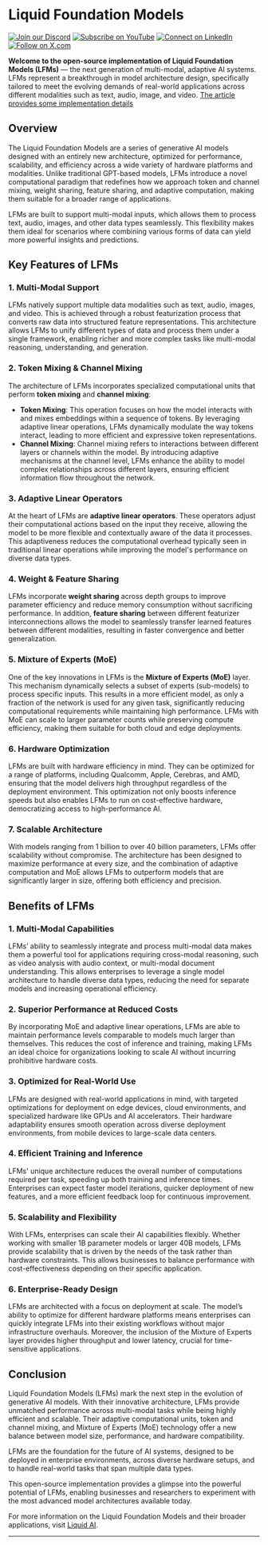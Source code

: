 <!-- [![Multi-Modality](agorabanner.png)](https://discord.com/servers/agora-999382051935506503) -->

# Liquid Foundation Models

[![Join our Discord](https://img.shields.io/badge/Discord-Join%20our%20server-5865F2?style=for-the-badge&logo=discord&logoColor=white)](https://discord.gg/agora-999382051935506503) [![Subscribe on YouTube](https://img.shields.io/badge/YouTube-Subscribe-red?style=for-the-badge&logo=youtube&logoColor=white)](https://www.youtube.com/@kyegomez3242) [![Connect on LinkedIn](https://img.shields.io/badge/LinkedIn-Connect-blue?style=for-the-badge&logo=linkedin&logoColor=white)](https://www.linkedin.com/in/kye-g-38759a207/) [![Follow on X.com](https://img.shields.io/badge/X.com-Follow-1DA1F2?style=for-the-badge&logo=x&logoColor=white)](https://x.com/kyegomezb)

**Welcome to the open-source implementation of Liquid Foundation Models (LFMs)** — the next generation of multi-modal, adaptive AI systems. LFMs represent a breakthrough in model architecture design, specifically tailored to meet the evolving demands of real-world applications across different modalities such as text, audio, image, and video. [The article provides some implementation details](https://www.liquid.ai/liquid-foundation-models)

## Overview

The Liquid Foundation Models are a series of generative AI models designed with an entirely new architecture, optimized for performance, scalability, and efficiency across a wide variety of hardware platforms and modalities. Unlike traditional GPT-based models, LFMs introduce a novel computational paradigm that redefines how we approach token and channel mixing, weight sharing, feature sharing, and adaptive computation, making them suitable for a broader range of applications.

LFMs are built to support multi-modal inputs, which allows them to process text, audio, images, and other data types seamlessly. This flexibility makes them ideal for scenarios where combining various forms of data can yield more powerful insights and predictions.

## Key Features of LFMs

### 1. **Multi-Modal Support**
   LFMs natively support multiple data modalities such as text, audio, images, and video. This is achieved through a robust featurization process that converts raw data into structured feature representations. This architecture allows LFMs to unify different types of data and process them under a single framework, enabling richer and more complex tasks like multi-modal reasoning, understanding, and generation.

### 2. **Token Mixing & Channel Mixing**
   The architecture of LFMs incorporates specialized computational units that perform **token mixing** and **channel mixing**:
   
   - **Token Mixing**: This operation focuses on how the model interacts with and mixes embeddings within a sequence of tokens. By leveraging adaptive linear operations, LFMs dynamically modulate the way tokens interact, leading to more efficient and expressive token representations.
   - **Channel Mixing**: Channel mixing refers to interactions between different layers or channels within the model. By introducing adaptive mechanisms at the channel level, LFMs enhance the ability to model complex relationships across different layers, ensuring efficient information flow throughout the network.

### 3. **Adaptive Linear Operators**
   At the heart of LFMs are **adaptive linear operators**. These operators adjust their computational actions based on the input they receive, allowing the model to be more flexible and contextually aware of the data it processes. This adaptiveness reduces the computational overhead typically seen in traditional linear operations while improving the model's performance on diverse data types.

### 4. **Weight & Feature Sharing**
   LFMs incorporate **weight sharing** across depth groups to improve parameter efficiency and reduce memory consumption without sacrificing performance. In addition, **feature sharing** between different featurizer interconnections allows the model to seamlessly transfer learned features between different modalities, resulting in faster convergence and better generalization.

### 5. **Mixture of Experts (MoE)**
   One of the key innovations in LFMs is the **Mixture of Experts (MoE)** layer. This mechanism dynamically selects a subset of experts (sub-models) to process specific inputs. This results in a more efficient model, as only a fraction of the network is used for any given task, significantly reducing computational requirements while maintaining high performance. LFMs with MoE can scale to larger parameter counts while preserving compute efficiency, making them suitable for both cloud and edge deployments.

### 6. **Hardware Optimization**
   LFMs are built with hardware efficiency in mind. They can be optimized for a range of platforms, including Qualcomm, Apple, Cerebras, and AMD, ensuring that the model delivers high throughput regardless of the deployment environment. This optimization not only boosts inference speeds but also enables LFMs to run on cost-effective hardware, democratizing access to high-performance AI.

### 7. **Scalable Architecture**
   With models ranging from 1 billion to over 40 billion parameters, LFMs offer scalability without compromise. The architecture has been designed to maximize performance at every size, and the combination of adaptive computation and MoE allows LFMs to outperform models that are significantly larger in size, offering both efficiency and precision.

## Benefits of LFMs

### 1. **Multi-Modal Capabilities**
   LFMs’ ability to seamlessly integrate and process multi-modal data makes them a powerful tool for applications requiring cross-modal reasoning, such as video analysis with audio context, or multi-modal document understanding. This allows enterprises to leverage a single model architecture to handle diverse data types, reducing the need for separate models and increasing operational efficiency.

### 2. **Superior Performance at Reduced Costs**
   By incorporating MoE and adaptive linear operations, LFMs are able to maintain performance levels comparable to models much larger than themselves. This reduces the cost of inference and training, making LFMs an ideal choice for organizations looking to scale AI without incurring prohibitive hardware costs.

### 3. **Optimized for Real-World Use**
   LFMs are designed with real-world applications in mind, with targeted optimizations for deployment on edge devices, cloud environments, and specialized hardware like GPUs and AI accelerators. Their hardware adaptability ensures smooth operation across diverse deployment environments, from mobile devices to large-scale data centers.

### 4. **Efficient Training and Inference**
   LFMs' unique architecture reduces the overall number of computations required per task, speeding up both training and inference times. Enterprises can expect faster model iterations, quicker deployment of new features, and a more efficient feedback loop for continuous improvement.

### 5. **Scalability and Flexibility**
   With LFMs, enterprises can scale their AI capabilities flexibly. Whether working with smaller 1B parameter models or larger 40B models, LFMs provide scalability that is driven by the needs of the task rather than hardware constraints. This allows businesses to balance performance with cost-effectiveness depending on their specific application.

### 6. **Enterprise-Ready Design**
   LFMs are architected with a focus on deployment at scale. The model’s ability to optimize for different hardware platforms means enterprises can quickly integrate LFMs into their existing workflows without major infrastructure overhauls. Moreover, the inclusion of the Mixture of Experts layer provides higher throughput and lower latency, crucial for time-sensitive applications.

## Conclusion

Liquid Foundation Models (LFMs) mark the next step in the evolution of generative AI models. With their innovative architecture, LFMs provide unmatched performance across multi-modal tasks while being highly efficient and scalable. Their adaptive computational units, token and channel mixing, and Mixture of Experts (MoE) technology offer a new balance between model size, performance, and hardware compatibility.

LFMs are the foundation for the future of AI systems, designed to be deployed in enterprise environments, across diverse hardware setups, and to handle real-world tasks that span multiple data types.

This open-source implementation provides a glimpse into the powerful potential of LFMs, enabling businesses and researchers to experiment with the most advanced model architectures available today.

For more information on the Liquid Foundation Models and their broader applications, visit [Liquid AI](https://www.liquid.ai/liquid-foundation-models).

---
